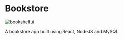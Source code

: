 # Bookstore

![bookshelfui](https://github.com/2Kelvin/bookstore/assets/85868026/7493efba-1bf7-45a5-8c75-02fcb53f19b2)

A bookstore app built using React, NodeJS and MySQL.
